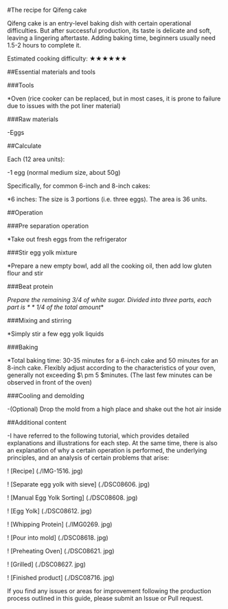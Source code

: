 #The recipe for Qifeng cake

Qifeng cake is an entry-level baking dish with certain operational difficulties. But after successful production, its taste is delicate and soft, leaving a lingering aftertaste. Adding baking time, beginners usually need 1.5-2 hours to complete it.

Estimated cooking difficulty: ★★★★★★

##Essential materials and tools

###Tools

*Oven (rice cooker can be replaced, but in most cases, it is prone to failure due to issues with the pot liner material)

###Raw materials

-Eggs

##Calculate

Each (12 area units):

-1 egg (normal medium size, about 50g)

Specifically, for common 6-inch and 8-inch cakes:

*6 inches: The size is 3 portions (i.e. three eggs). The area is 36 units.

##Operation

###Pre separation operation

*Take out fresh eggs from the refrigerator

###Stir egg yolk mixture

*Prepare a new empty bowl, add all the cooking oil, then add low gluten flour and stir

###Beat protein

*Prepare the remaining 3/4 of white sugar. Divided into three parts, each part is * * 1/4 of the total amount**

###Mixing and stirring

*Simply stir a few egg yolk liquids

###Baking

*Total baking time: 30-35 minutes for a 6-inch cake and 50 minutes for an 8-inch cake. Flexibly adjust according to the characteristics of your oven, generally not exceeding $\ pm 5 $minutes. (The last few minutes can be observed in front of the oven)

###Cooling and demolding

-(Optional) Drop the mold from a high place and shake out the hot air inside

##Additional content

-I have referred to the following tutorial, which provides detailed explanations and illustrations for each step. At the same time, there is also an explanation of why a certain operation is performed, the underlying principles, and an analysis of certain problems that arise:

! [Recipe] (./IMG-1516. jpg)

! [Separate egg yolk with sieve] (./DSC08606. jpg)

! [Manual Egg Yolk Sorting] (./DSC08608. jpg)

! [Egg Yolk] (./DSC08612. jpg)

! [Whipping Protein] (./IMG0269. jpg)

! [Pour into mold] (./DSC08618. jpg)

! [Preheating Oven] (./DSC08621. jpg)

! [Grilled] (./DSC08627. jpg)

! [Finished product] (./DSC08716. jpg)

If you find any issues or areas for improvement following the production process outlined in this guide, please submit an Issue or Pull request.